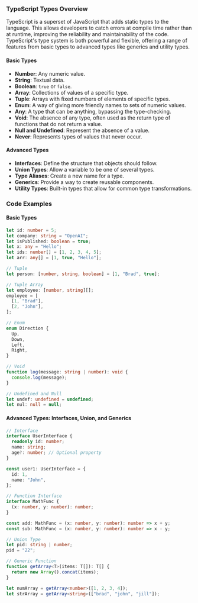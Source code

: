 ### TypeScript Types Overview

TypeScript is a superset of JavaScript that adds static types to the language. This allows developers to catch errors at compile time rather than at runtime, improving the reliability and maintainability of the code. TypeScript's type system is both powerful and flexible, offering a range of features from basic types to advanced types like generics and utility types.

#### Basic Types

- **Number**: Any numeric value.
- **String**: Textual data.
- **Boolean**: `true` or `false`.
- **Array**: Collections of values of a specific type.
- **Tuple**: Arrays with fixed numbers of elements of specific types.
- **Enum**: A way of giving more friendly names to sets of numeric values.
- **Any**: A type that can be anything, bypassing the type-checking.
- **Void**: The absence of any type, often used as the return type of functions that do not return a value.
- **Null and Undefined**: Represent the absence of a value.
- **Never**: Represents types of values that never occur.

#### Advanced Types

- **Interfaces**: Define the structure that objects should follow.
- **Union Types**: Allow a variable to be one of several types.
- **Type Aliases**: Create a new name for a type.
- **Generics**: Provide a way to create reusable components.
- **Utility Types**: Built-in types that allow for common type transformations.

### Code Examples

#### Basic Types

```typescript
let id: number = 5;
let company: string = "OpenAI";
let isPublished: boolean = true;
let x: any = "Hello";
let ids: number[] = [1, 2, 3, 4, 5];
let arr: any[] = [1, true, "Hello"];

// Tuple
let person: [number, string, boolean] = [1, "Brad", true];

// Tuple Array
let employee: [number, string][];
employee = [
  [1, "Brad"],
  [2, "John"],
];

// Enum
enum Direction {
  Up,
  Down,
  Left,
  Right,
}

// Void
function log(message: string | number): void {
  console.log(message);
}

// Undefined and Null
let undef: undefined = undefined;
let nul: null = null;
```

#### Advanced Types: Interfaces, Union, and Generics

```typescript
// Interface
interface UserInterface {
  readonly id: number;
  name: string;
  age?: number; // Optional property
}

const user1: UserInterface = {
  id: 1,
  name: "John",
};

// Function Interface
interface MathFunc {
  (x: number, y: number): number;
}

const add: MathFunc = (x: number, y: number): number => x + y;
const sub: MathFunc = (x: number, y: number): number => x - y;

// Union Type
let pid: string | number;
pid = "22";

// Generic Function
function getArray<T>(items: T[]): T[] {
  return new Array().concat(items);
}

let numArray = getArray<number>([1, 2, 3, 4]);
let strArray = getArray<string>(["brad", "john", "jill"]);
```
